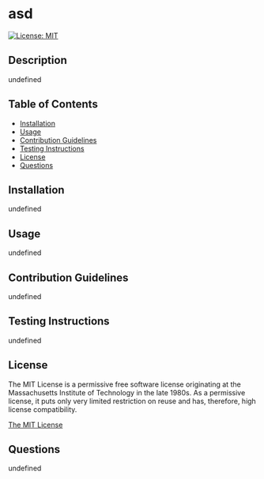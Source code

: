 # asd

[![License: MIT](https://img.shields.io/badge/License-MIT-yellow.svg)](https://opensource.org/licenses/MIT)

## Description

undefined

## Table of Contents

- [Installation](#installation)
- [Usage](#usage)
- [Contribution Guidelines](#contribution-guidelines)
- [Testing Instructions](#testing-instructions)
- [License](#license)
- [Questions](#questions)

## Installation

undefined

## Usage

undefined

## Contribution Guidelines

undefined

## Testing Instructions

undefined

## License

The MIT License is a permissive free software license originating at the Massachusetts Institute of Technology in the late 1980s. As a permissive license, it puts only very limited restriction on reuse and has, therefore, high license compatibility.

[The MIT License](https://opensource.org/licenses/MIT)

## Questions

undefined


